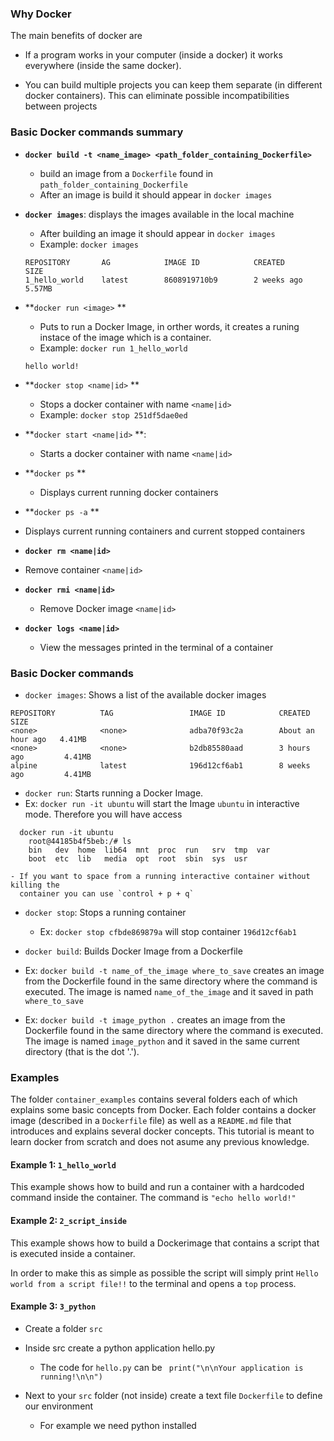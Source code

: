 ### Why Docker

The main benefits of docker are

- If a program works in your computer (inside a docker) it works everywhere (inside the same docker).

- You can build multiple projects you can keep them separate (in different docker containers). 
  This can eliminate possible incompatibilities between projects
  
  

### Basic Docker commands summary

- **`docker build -t <name_image> <path_folder_containing_Dockerfile>`**

  - build an image from a  `Dockerfile` found in `path_folder_containing_Dockerfile`
  - After an image is build it should appear in `docker images`

- **`docker images`**: displays the images available in the local machine

  - After building an image it should appear in `docker images`
  - Example: `docker images`

  ```
  REPOSITORY       AG            IMAGE ID            CREATED             SIZE
  1_hello_world    latest        8608919710b9        2 weeks ago         5.57MB
  ```

- **`docker run <image>`   **

  -  Puts to run a Docker Image, in orther words, it creates a runing instace of the image which is a container.
    - Example: `docker run 1_hello_world`

  ```
  hello world!	
  ```

- **`docker stop <name|id>`  **

  - Stops a docker container with name  `<name|id>`
  - Example: ```docker stop 251df5dae0ed```

- **`docker start <name|id>` **: 

  - Starts a docker container with name `<name|id>`

- **`docker ps` **

  - Displays current running docker containers

- **`docker ps -a` **
- Displays current running containers and current stopped containers
- **`docker rm <name|id>`**    
- Remove container `<name|id>`
- **`docker rmi <name|id>`**
  - Remove Docker image `<name|id>`


- **`docker logs <name|id>`**
  - View the messages printed in the terminal of a container



### Basic Docker commands

- `docker images`: Shows a list of the available docker images

```
REPOSITORY          TAG                 IMAGE ID            CREATED             SIZE
<none>              <none>              adba70f93c2a        About an hour ago   4.41MB
<none>              <none>              b2db85580aad        3 hours ago         4.41MB
alpine              latest              196d12cf6ab1        8 weeks ago         4.41MB
```


- `docker run`: Starts running a Docker Image.
- Ex: `docker run -it ubuntu` will start the Image `ubuntu` in interactive mode. Therefore you will have access

```
  docker run -it ubuntu
	root@44185b4f5beb:/# ls
	bin   dev  home  lib64  mnt  proc  run   srv  tmp  var
	boot  etc  lib   media  opt  root  sbin  sys  usr
```

    - If you want to space from a running interactive container without killing the
      container you can use `control + p + q`


- `docker stop`: Stops a running container 

    - Ex: `docker stop cfbde869879a` will stop container  `196d12cf6ab1`


- `docker build`: Builds  Docker Image from a Dockerfile
- Ex: `docker build -t name_of_the_image where_to_save` creates an image from
          the Dockerfile found in the same directory where the command is executed. The image is named `name_of_the_image` and it saved in path `where_to_save`
    
- Ex: `docker build -t image_python .` creates an image from the Dockerfile found
          in the same directory where the command is executed. The image is named 
          `image_python` and it saved in the same current directory (that is the dot '.').



### Examples

The folder `container_examples` contains several folders each of which explains some basic concepts from Docker. Each folder contains a docker image (described in a `Dockerfile` file) as well as a `README.md` file that introduces and explains several docker concepts. This tutorial is meant to learn docker from scratch and does not asume any previous knowledge.


#### Example 1: `1_hello_world`

This example shows how to build and run a container with a hardcoded command inside the container.
The command is `"echo hello world!"`


#### Example 2: `2_script_inside`

This example shows how to build a Dockerimage that contains  a script that is executed inside a container.

In order to make this as simple as possible the script will simply print  ```Hello world from a script file!!```  to the terminal and opens a `top` process.

#### Example 3: `3_python`


- Create a folder `src`

- Inside src create a python application hello.py
   - The code for `hello.py` can be  ``` print("\n\nYour application is running!\n\n")```

- Next to your `src` folder (not inside) create a text file `Dockerfile` to define our environment
   - For example we need python installed

